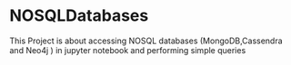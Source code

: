 # NOSQLDatabases
This Project is about accessing NOSQL databases (MongoDB,Cassendra and Neo4j ) in jupyter notebook and performing simple queries
